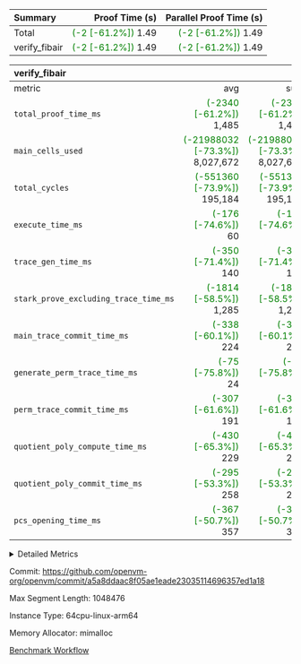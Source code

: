 | Summary | Proof Time (s) | Parallel Proof Time (s) |
|:---|---:|---:|
| Total | <span style='color: green'>(-2 [-61.2%])</span> 1.49 | <span style='color: green'>(-2 [-61.2%])</span> 1.49 |
| verify_fibair | <span style='color: green'>(-2 [-61.2%])</span> 1.49 | <span style='color: green'>(-2 [-61.2%])</span> 1.49 |


| verify_fibair |||||
|:---|---:|---:|---:|---:|
|metric|avg|sum|max|min|
| `total_proof_time_ms ` | <span style='color: green'>(-2340 [-61.2%])</span> 1,485 | <span style='color: green'>(-2340 [-61.2%])</span> 1,485 | <span style='color: green'>(-2340 [-61.2%])</span> 1,485 | <span style='color: green'>(-2340 [-61.2%])</span> 1,485 |
| `main_cells_used     ` | <span style='color: green'>(-21988032 [-73.3%])</span> 8,027,672 | <span style='color: green'>(-21988032 [-73.3%])</span> 8,027,672 | <span style='color: green'>(-21988032 [-73.3%])</span> 8,027,672 | <span style='color: green'>(-21988032 [-73.3%])</span> 8,027,672 |
| `total_cycles        ` | <span style='color: green'>(-551360 [-73.9%])</span> 195,184 | <span style='color: green'>(-551360 [-73.9%])</span> 195,184 | <span style='color: green'>(-551360 [-73.9%])</span> 195,184 | <span style='color: green'>(-551360 [-73.9%])</span> 195,184 |
| `execute_time_ms     ` | <span style='color: green'>(-176 [-74.6%])</span> 60 | <span style='color: green'>(-176 [-74.6%])</span> 60 | <span style='color: green'>(-176 [-74.6%])</span> 60 | <span style='color: green'>(-176 [-74.6%])</span> 60 |
| `trace_gen_time_ms   ` | <span style='color: green'>(-350 [-71.4%])</span> 140 | <span style='color: green'>(-350 [-71.4%])</span> 140 | <span style='color: green'>(-350 [-71.4%])</span> 140 | <span style='color: green'>(-350 [-71.4%])</span> 140 |
| `stark_prove_excluding_trace_time_ms` | <span style='color: green'>(-1814 [-58.5%])</span> 1,285 | <span style='color: green'>(-1814 [-58.5%])</span> 1,285 | <span style='color: green'>(-1814 [-58.5%])</span> 1,285 | <span style='color: green'>(-1814 [-58.5%])</span> 1,285 |
| `main_trace_commit_time_ms` | <span style='color: green'>(-338 [-60.1%])</span> 224 | <span style='color: green'>(-338 [-60.1%])</span> 224 | <span style='color: green'>(-338 [-60.1%])</span> 224 | <span style='color: green'>(-338 [-60.1%])</span> 224 |
| `generate_perm_trace_time_ms` | <span style='color: green'>(-75 [-75.8%])</span> 24 | <span style='color: green'>(-75 [-75.8%])</span> 24 | <span style='color: green'>(-75 [-75.8%])</span> 24 | <span style='color: green'>(-75 [-75.8%])</span> 24 |
| `perm_trace_commit_time_ms` | <span style='color: green'>(-307 [-61.6%])</span> 191 | <span style='color: green'>(-307 [-61.6%])</span> 191 | <span style='color: green'>(-307 [-61.6%])</span> 191 | <span style='color: green'>(-307 [-61.6%])</span> 191 |
| `quotient_poly_compute_time_ms` | <span style='color: green'>(-430 [-65.3%])</span> 229 | <span style='color: green'>(-430 [-65.3%])</span> 229 | <span style='color: green'>(-430 [-65.3%])</span> 229 | <span style='color: green'>(-430 [-65.3%])</span> 229 |
| `quotient_poly_commit_time_ms` | <span style='color: green'>(-295 [-53.3%])</span> 258 | <span style='color: green'>(-295 [-53.3%])</span> 258 | <span style='color: green'>(-295 [-53.3%])</span> 258 | <span style='color: green'>(-295 [-53.3%])</span> 258 |
| `pcs_opening_time_ms ` | <span style='color: green'>(-367 [-50.7%])</span> 357 | <span style='color: green'>(-367 [-50.7%])</span> 357 | <span style='color: green'>(-367 [-50.7%])</span> 357 | <span style='color: green'>(-367 [-50.7%])</span> 357 |



<details>
<summary>Detailed Metrics</summary>

|  | verify_program_compile_ms | total_cells | stark_prove_excluding_trace_time_ms | quotient_poly_compute_time_ms | quotient_poly_commit_time_ms | perm_trace_commit_time_ms | pcs_opening_time_ms | main_trace_commit_time_ms |
| --- | --- | --- | --- | --- | --- | --- | --- |
|  | 4 | 32 | 11 | 0 | 1 | 0 | 3 | 5 | 

| air_name | rows | quotient_deg | main_cols | interactions | constraints | cells |
| --- | --- | --- | --- | --- | --- | --- |
| AccessAdapterAir<2> |  | 4 |  | 5 | 12 |  | 
| AccessAdapterAir<4> |  | 4 |  | 5 | 12 |  | 
| AccessAdapterAir<8> |  | 4 |  | 5 | 12 |  | 
| FibonacciAir | 16 | 1 | 2 |  | 5 | 32 | 
| FriReducedOpeningAir |  | 4 |  | 35 | 59 |  | 
| NativePoseidon2Air<BabyBearParameters>, 1> |  | 4 |  | 31 | 302 |  | 
| PhantomAir |  | 4 |  | 3 | 4 |  | 
| ProgramAir |  | 1 |  | 1 | 4 |  | 
| VariableRangeCheckerAir |  | 1 |  | 1 | 4 |  | 
| VmAirWrapper<BranchNativeAdapterAir, BranchEqualCoreAir<1> |  | 2 |  | 11 | 23 |  | 
| VmAirWrapper<JalNativeAdapterAir, JalCoreAir> |  | 4 |  | 7 | 6 |  | 
| VmAirWrapper<NativeAdapterAir<2, 0>, PublicValuesCoreAir> |  | 4 |  | 11 | 22 |  | 
| VmAirWrapper<NativeAdapterAir<2, 1>, FieldArithmeticCoreAir> |  | 4 |  | 15 | 23 |  | 
| VmAirWrapper<NativeLoadStoreAdapterAir<1>, NativeLoadStoreCoreAir<1> |  | 4 |  | 19 | 31 |  | 
| VmAirWrapper<NativeVectorizedAdapterAir<4>, FieldExtensionCoreAir> |  | 4 |  | 15 | 23 |  | 
| VmConnectorAir |  | 4 |  | 3 | 8 |  | 
| VolatileBoundaryAir |  | 4 |  | 4 | 16 |  | 

| group | trace_gen_time_ms | total_proof_time_ms | total_cycles | total_cells | stark_prove_excluding_trace_time_ms | quotient_poly_compute_time_ms | quotient_poly_commit_time_ms | perm_trace_commit_time_ms | pcs_opening_time_ms | main_trace_commit_time_ms | main_cells_used | generate_perm_trace_time_ms | execute_time_ms |
| --- | --- | --- | --- | --- | --- | --- | --- | --- | --- | --- | --- | --- | --- |
| verify_fibair | 140 | 1,485 | 195,184 | 23,304,216 | 1,285 | 229 | 258 | 191 | 357 | 224 | 8,027,672 | 24 | 60 | 

| group | air_name | rows | prep_cols | perm_cols | main_cols | cells |
| --- | --- | --- | --- | --- | --- | --- |
| verify_fibair | AccessAdapterAir<2> | 32,768 |  | 16 | 11 | 884,736 | 
| verify_fibair | AccessAdapterAir<4> | 16,384 |  | 16 | 13 | 475,136 | 
| verify_fibair | AccessAdapterAir<8> | 4,096 |  | 16 | 17 | 135,168 | 
| verify_fibair | FriReducedOpeningAir | 512 |  | 76 | 64 | 71,680 | 
| verify_fibair | NativePoseidon2Air<BabyBearParameters>, 1> | 2,048 |  | 36 | 348 | 786,432 | 
| verify_fibair | PhantomAir | 2,048 |  | 8 | 6 | 28,672 | 
| verify_fibair | ProgramAir | 8,192 |  | 8 | 10 | 147,456 | 
| verify_fibair | VariableRangeCheckerAir | 262,144 | 2 | 8 | 1 | 2,359,296 | 
| verify_fibair | VmAirWrapper<BranchNativeAdapterAir, BranchEqualCoreAir<1> | 32,768 |  | 28 | 23 | 1,671,168 | 
| verify_fibair | VmAirWrapper<JalNativeAdapterAir, JalCoreAir> | 8,192 |  | 12 | 10 | 180,224 | 
| verify_fibair | VmAirWrapper<NativeAdapterAir<2, 1>, FieldArithmeticCoreAir> | 131,072 |  | 20 | 30 | 6,553,600 | 
| verify_fibair | VmAirWrapper<NativeLoadStoreAdapterAir<1>, NativeLoadStoreCoreAir<1> | 131,072 |  | 24 | 41 | 8,519,680 | 
| verify_fibair | VmAirWrapper<NativeVectorizedAdapterAir<4>, FieldExtensionCoreAir> | 4,096 |  | 20 | 40 | 245,760 | 
| verify_fibair | VmConnectorAir | 2 | 1 | 8 | 4 | 24 | 
| verify_fibair | VolatileBoundaryAir | 65,536 |  | 8 | 11 | 1,245,184 | 

</details>


Commit: https://github.com/openvm-org/openvm/commit/a5a8ddaac8f05ae1eade23035114696357ed1a18

Max Segment Length: 1048476

Instance Type: 64cpu-linux-arm64

Memory Allocator: mimalloc

[Benchmark Workflow](https://github.com/openvm-org/openvm/actions/runs/12667141727)

